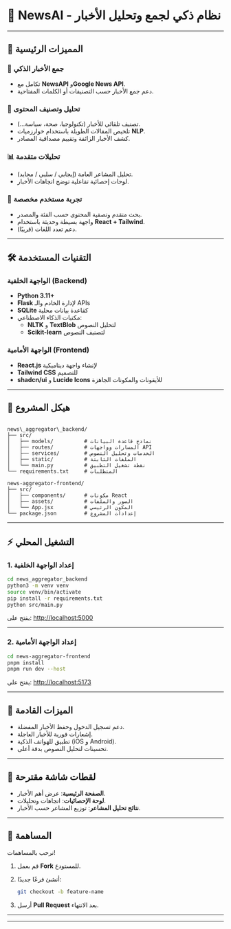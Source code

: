 
# 📰 NewsAI - نظام ذكي لجمع وتحليل الأخبار


---

## 🚀 المميزات الرئيسية

### 📡 **جمع الأخبار الذكي**
- تكامل مع **NewsAPI** و**Google News API**.
- دعم جمع الأخبار حسب التصنيفات أو الكلمات المفتاحية.

### 🤖 **تحليل وتصنيف المحتوى**
- تصنيف تلقائي للأخبار (تكنولوجيا، صحة، سياسة...).
- تلخيص المقالات الطويلة باستخدام خوارزميات **NLP**.
- كشف الأخبار الزائفة وتقييم مصداقية المصادر.

### 📊 **تحليلات متقدمة**
- تحليل المشاعر العامة (إيجابي / سلبي / محايد).
- لوحات إحصائية تفاعلية توضح اتجاهات الأخبار.

### 🎨 **تجربة مستخدم مخصصة**
- بحث متقدم وتصفية المحتوى حسب الفئة والمصدر.
- واجهة بسيطة وحديثة باستخدام **React + Tailwind**.
- دعم تعدد اللغات (قريبًا).

---

## 🛠️ التقنيات المستخدمة

### **الواجهة الخلفية (Backend)**
- **Python 3.11+**
- **Flask** لإدارة الخادم والـ APIs
- **SQLite** كقاعدة بيانات محلية
- مكتبات الذكاء الاصطناعي:
  - **NLTK** و **TextBlob** لتحليل النصوص
  - **Scikit-learn** لتصنيف النصوص

### **الواجهة الأمامية (Frontend)**
- **React.js** لإنشاء واجهة ديناميكية
- **Tailwind CSS** للتصميم
- **shadcn/ui** و **Lucide Icons** للأيقونات والمكونات الجاهزة

---

## 📂 هيكل المشروع

```

news\_aggregator\_backend/
├── src/
│   ├── models/          # نماذج قاعدة البيانات
│   ├── routes/          # المسارات وواجهات API
│   ├── services/        # الخدمات وتحليل النصوص
│   ├── static/          # الملفات الثابتة
│   └── main.py          # نقطة تشغيل التطبيق
└── requirements.txt     # المتطلبات

news-aggregator-frontend/
├── src/
│   ├── components/      # مكونات React
│   ├── assets/          # الصور والملفات
│   └── App.jsx          # المكون الرئيسي
└── package.json         # إعدادات المشروع

````

---

## ⚡ التشغيل المحلي

### **1. إعداد الواجهة الخلفية**
```bash
cd news_aggregator_backend
python3 -m venv venv
source venv/bin/activate
pip install -r requirements.txt
python src/main.py
````

يفتح على: [http://localhost:5000](http://localhost:5000)

---

### **2. إعداد الواجهة الأمامية**

```bash
cd news-aggregator-frontend
pnpm install
pnpm run dev --host
```

يفتح على: [http://localhost:5173](http://localhost:5173)

---

## 🔮 الميزات القادمة

* دعم تسجيل الدخول وحفظ الأخبار المفضلة.
* إشعارات فورية للأخبار العاجلة.
* تطبيق للهواتف الذكية (iOS و Android).
* تحسينات لتحليل النصوص بدقة أعلى.

---

## 📸 لقطات شاشة مقترحة

* **الصفحة الرئيسية**: عرض أهم الأخبار.
* **لوحة الإحصائيات**: اتجاهات وتحليلات.
* **نتائج تحليل المشاعر**: توزيع المشاعر حسب الأخبار.

---

## 🤝 المساهمة

نرحب بالمساهمات!

1. قم بعمل **Fork** للمستودع.
2. أنشئ فرعًا جديدًا:

   ```bash
   git checkout -b feature-name
   ```
3. أرسل **Pull Request** بعد الانتهاء.

---


---


